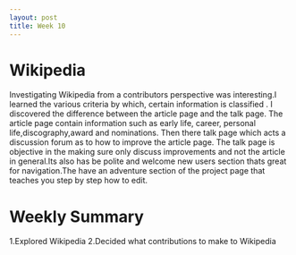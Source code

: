 ```yaml
---
layout: post
title: Week 10
---
```


# Wikipedia 

Investigating Wikipedia from a contributors perspective was interesting.I  learned the various criteria by which, certain information is classified . I discovered the difference between the article page and the talk page. The article page contain information such as early life, career, personal life,discography,award and nominations. Then there talk page which acts a discussion forum as to how to improve the article page. The talk page is  objective in the making sure only discuss improvements and not the article in general.Its also has be polite and welcome new users section thats great for navigation.The have an adventure section of the project page that teaches  you step by step how to edit.


# Weekly Summary
1.Explored Wikipedia
2.Decided what contributions to make to Wikipedia 


